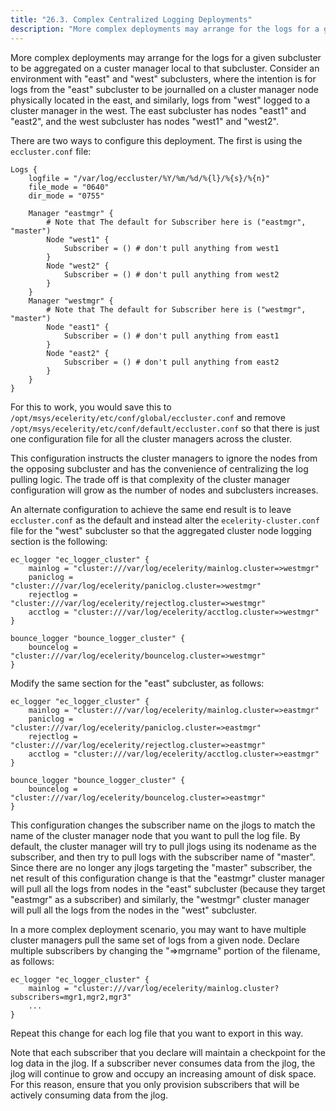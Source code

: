 ```yaml
---
title: "26.3. Complex Centralized Logging Deployments"
description: "More complex deployments may arrange for the logs for a given subcluster to be aggregated on a custer manager local to that subcluster Consider an environment with east and west subclusters where the intention is for logs from the east subcluster to be journalled on a cluster manager node physically..."
---
```


More complex deployments may arrange for the logs for a given subcluster to be aggregated on a custer manager local to that subcluster. Consider an environment with "east" and "west" subclusters, where the intention is for logs from the "east" subcluster to be journalled on a cluster manager node physically located in the east, and similarly, logs from "west" logged to a cluster manager in the west. The east subcluster has nodes "east1" and "east2", and the west subcluster has nodes "west1" and "west2".

There are two ways to configure this deployment. The first is using the `eccluster.conf` file:

```
Logs {
    logfile = "/var/log/eccluster/%Y/%m/%d/%{l}/%{s}/%{n}"
    file_mode = "0640"
    dir_mode = "0755"

    Manager "eastmgr" {
        # Note that The default for Subscriber here is ("eastmgr", "master")
        Node "west1" {
            Subscriber = () # don't pull anything from west1
        }
        Node "west2" {
            Subscriber = () # don't pull anything from west2
        }
    }
    Manager "westmgr" {
        # Note that The default for Subscriber here is ("westmgr", "master")
        Node "east1" {
            Subscriber = () # don't pull anything from east1
        }
        Node "east2" {
            Subscriber = () # don't pull anything from east2
        }
    }
}
```

For this to work, you would save this to `/opt/msys/ecelerity/etc/conf/global/eccluster.conf` and remove `/opt/msys/ecelerity/etc/conf/default/eccluster.conf` so that there is just one configuration file for all the cluster managers across the cluster.

This configuration instructs the cluster managers to ignore the nodes from the opposing subcluster and has the convenience of centralizing the log pulling logic. The trade off is that complexity of the cluster manager configuration will grow as the number of nodes and subclusters increases.

An alternate configuration to achieve the same end result is to leave `eccluster.conf` as the default and instead alter the `ecelerity-cluster.conf` file for the "west" subcluster so that the aggregated cluster node logging section is the following:

```
ec_logger "ec_logger_cluster" {
    mainlog = "cluster:///var/log/ecelerity/mainlog.cluster=>westmgr"
    paniclog = "cluster:///var/log/ecelerity/paniclog.cluster=>westmgr"
    rejectlog = "cluster:///var/log/ecelerity/rejectlog.cluster=>westmgr"
    acctlog = "cluster:///var/log/ecelerity/acctlog.cluster=>westmgr"
}

bounce_logger "bounce_logger_cluster" {
    bouncelog = "cluster:///var/log/ecelerity/bouncelog.cluster=>westmgr"
}
```

Modify the same section for the "east" subcluster, as follows:

```
ec_logger "ec_logger_cluster" {
    mainlog = "cluster:///var/log/ecelerity/mainlog.cluster=>eastmgr"
    paniclog = "cluster:///var/log/ecelerity/paniclog.cluster=>eastmgr"
    rejectlog = "cluster:///var/log/ecelerity/rejectlog.cluster=>eastmgr"
    acctlog = "cluster:///var/log/ecelerity/acctlog.cluster=>eastmgr"
}

bounce_logger "bounce_logger_cluster" {
    bouncelog = "cluster:///var/log/ecelerity/bouncelog.cluster=>eastmgr"
}
```

This configuration changes the subscriber name on the jlogs to match the name of the cluster manager node that you want to pull the log file. By default, the cluster manager will try to pull jlogs using its nodename as the subscriber, and then try to pull logs with the subscriber name of "master". Since there are no longer any jlogs targeting the "master" subscriber, the net result of this configuration change is that the "eastmgr" cluster manager will pull all the logs from nodes in the "east" subcluster (because they target "eastmgr" as a subscriber) and similarly, the "westmgr" cluster manager will pull all the logs from the nodes in the "west" subcluster.

In a more complex deployment scenario, you may want to have multiple cluster managers pull the same set of logs from a given node. Declare multiple subscribers by changing the "=>mgrname" portion of the filename, as follows:

```
ec_logger "ec_logger_cluster" {
    mainlog = "cluster:///var/log/ecelerity/mainlog.cluster?subscribers=mgr1,mgr2,mgr3"
    ...
}
```

Repeat this change for each log file that you want to export in this way.

Note that each subscriber that you declare will maintain a checkpoint for the log data in the jlog. If a subscriber never consumes data from the jlog, the jlog will continue to grow and occupy an increasing amount of disk space. For this reason, ensure that you only provision subscribers that will be actively consuming data from the jlog.